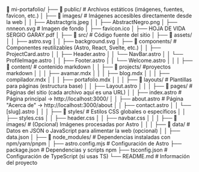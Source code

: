 📂 mi-portafolio/
├── 📂 public/          # Archivos estáticos (imágenes, fuentes, favicon, etc.)
│   ├── 📂 images/      # Imágenes accesibles directamente desde la web
│   │   ├── Abstractgris.jpeg
│   │   ├── AbstractNegro.png
│   ├── nnneon.svg      # Imagen de fondo
│   ├── favicon.ico
│   ├── HOJA DE VIDA SERGIO GARAY.pdf
│
├── 📂 src/             # Código fuente del sitio
│   ├── 📂 assets/
│   │   ├── astro.svg
│   │   ├── background.svg
│   ├── 📂 components/  # Componentes reutilizables (Astro, React, Svelte, etc.)
│   │   ├── ProjectCard.astro
│   │   ├── Header.astro
│   │   └── NavBar.astro
│   │   └── ProfileImage.astro
│   │   ├── Footer.astro
│   │   └── Welcome.astro
│   │
│   ├── 📂 content/     # contenido markdown
│   │   ├── 📂 projects/    #proyectos markdown
│   │   │   ├── avamar.mdx
│   │   │   ├── blog.mdx
│   │   │   ├── compilador.mdx
│   │   │   ├── portafolio.mdx
│   │
│   ├── 📂 layouts/     # Plantillas para páginas (estructura base)
│   │   ├── Layout.astro
│   │
│   ├── 📂 pages/       # Páginas del sitio (cada archivo aquí es una URL)
│   │   ├── index.astro # Página principal → http://localhost:3000/
│   │   ├── about.astro # Página "Acerca de" → http://localhost:3000/about
│   │   ├── contact.astro
│   │   └── [slug].astro
│   │
│   ├── 📂 styles/      # Estilos CSS globales o específicos
│   │   ├── styles.css
│   │   ├── header.css
│   │   ├── navbar.css
│   │
│   ├── 📂 images/      # (Opcional) Imágenes procesadas por Astro
│   │
│   ├── 📂 data/        # Datos en JSON o JavaScript para alimentar la web (opcional)
│   │   ├── data.json
│
├── 📂 node_modules/    # Dependencias instaladas con npm/yarn/pnpm
│
├── astro.config.mjs    # Configuración de Astro
├── package.json        # Dependencias y scripts npm
├── tsconfig.json       # Configuración de TypeScript (si usas TS)
└── README.md           # Información del proyecto
